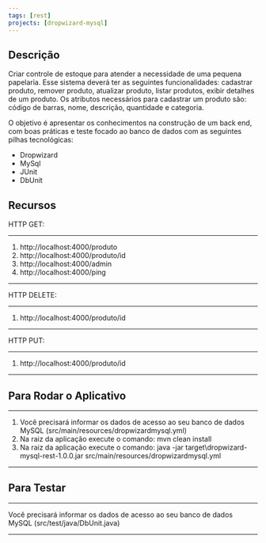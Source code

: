 ```yaml
---
tags: [rest]
projects: [dropwizard-mysql]
---
```


## Descrição

Criar controle de estoque para atender a necessidade de uma pequena papelaria. Esse sistema deverá ter as seguintes funcionalidades: cadastrar produto, remover produto, atualizar produto, listar produtos, exibir detalhes de um produto. Os atributos necessários para cadastrar um produto são: código de barras, nome, descrição, quantidade e categoria.

O objetivo é apresentar os conhecimentos na construção de um back end, com boas práticas e teste focado ao banco de dados com as seguintes pilhas tecnológicas:

* Dropwizard
* MySql
* JUnit
* DbUnit

## Recursos

HTTP GET:

----
1. http://localhost:4000/produto
2. http://localhost:4000/produto/id
3. http://localhost:4000/admin
4. http://localhost:4000/ping
----

HTTP DELETE:

----
1. http://localhost:4000/produto/id
----

HTTP PUT:

----
1. http://localhost:4000/produto/id
----


## Para Rodar o Aplicativo

----

1. Você precisará informar os dados de acesso ao seu banco de dados MySQL (src/main/resources/dropwizardmysql.yml)
2. Na raiz da aplicação execute o comando: mvn clean install
3. Na raiz da aplicação execute o comando: java -jar target\dropwizard-mysql-rest-1.0.0.jar src/main/resources/dropwizardmysql.yml

----

## Para Testar

----

Você precisará informar os dados de acesso ao seu banco de dados MySQL (src/test/java/DbUnit.java)

----

